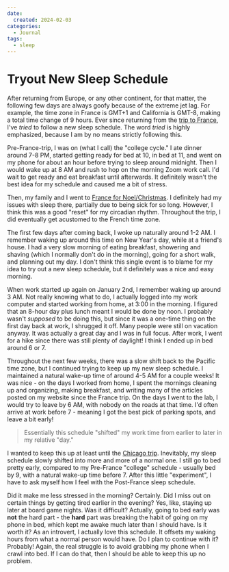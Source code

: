 ```yaml
---
date:
  created: 2024-02-03
categories:
  - Journal
tags:
  - sleep
---
```

# Tryout New Sleep Schedule

After returning from Europe, or any other continent, for that matter, the following few days are always goofy because of the extreme jet lag. For example, the time zone in France is GMT+1 and California is GMT-8, making a total time change of 9 hours. Ever since returning from the [trip to France](./2023-12-16-france.md), I've *tried* to follow a new sleep schedule. The word *tried* is highly emphasized, because I am by no means strictly following this.

<!-- more -->

Pre-France-trip, I was on (what I call) the "college cycle." I ate dinner around 7-8 PM, started getting ready for bed at 10, in bed at 11, and went on my phone for about an hour before trying to sleep around midnight. Then I would wake up at 8 AM and rush to hop on the morning Zoom work call. I'd wait to get ready and eat breakfast until afterwards. It definitely wasn't the best idea for my schedule and caused me a bit of stress.

Then, my family and I went to [France for Noel/Christmas](./2023-12-16-france.md). I definitely had my issues with sleep there, partially due to being sick for so long. However, I think this was a good "reset" for my circadian rhythm. Throughout the trip, I did eventually get acustomed to the French time zone.

The first few days after coming back, I woke up naturally around 1-2 AM. I remember waking up around this time on New Year's day, while at a friend's house. I had a very slow morning of eating breakfast, showering and shaving (which I normally don't do in the morning), going for a short walk, and planning out my day. I don't think this single event is to blame for my idea to try out a new sleep schedule, but it definitely was a nice and easy morning.

When work started up again on January 2nd, I remember waking up around 3 AM. Not really knowing what to do, I actually logged into my work computer and started working from home, at 3:00 in the morning. I figured that an 8-hour day plus lunch meant I would be done by noon. I probably wasn't *supposed* to be doing this, but since it was a one-time thing on the first day back at work, I shrugged it off. Many people were still on vacation anyway. It was actually a great day and I was in full focus. After work, I went for a hike since there was still plenty of daylight! I think I ended up in bed around 6 or 7.

Throughout the next few weeks, there was a slow shift back to the Pacific time zone, but I continued trying to keep up my new sleep schedule. I maintained a natural wake-up time of around 4-5 AM for a couple weeks! It was nice - on the days I worked from home, I spent the mornings cleaning up and organizing, making breakfast, and writing many of the articles posted on my website since the France trip. On the days I went to the lab, I would try to leave by 6 AM, with nobody on the roads at that time. I'd often arrive at work before 7 - meaning I got the best pick of parking spots, and leave a bit early!

> Essentially this schedule "shifted" my work time from earlier to later in my relative "day."

I wanted to keep this up at least until the [Chicago trip](./2024-01-20-ashrae-chicago.md). Inevitably, my sleep schedule slowly shifted into more and more of a normal one. I still go to bed pretty early, compared to my Pre-France "college" schedule - usually bed by 9, with a natural wake-up time before 7. After this little "experiment", I have to ask myself how I feel with the Post-France sleep schedule.

Did it make me less stressed in the morning? Certainly. Did I miss out on certain things by getting tired earlier in the evening? Yes, like, staying up later at board game nights. Was it difficult? Actually, going to bed early was **not** the hard part - the **hard** part was breaking the habit of going on my phone in bed, which kept me awake much later than I should have. Is it worth it? As an introvert, I actually love this schedule. It offsets my waking hours from what a normal person would have. Do I plan to continue with it? Probably! Again, the real struggle is to avoid grabbing my phone when I crawl into bed. If I can do that, then I should be able to keep this up no problem.